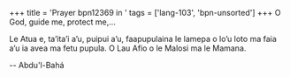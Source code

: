 +++
title = 'Prayer bpn12369 in '
tags = ['lang-103', 'bpn-unsorted']
+++
O God, guide me, protect me,…

Le Atua e, ta’ita’i a’u, puipui a’u, faapupulaina le lamepa o lo’u loto ma faia a’u ia avea ma fetu pupula. O Lau Afio o le Malosi ma le Mamana.

-- Abdu'l-Bahá
